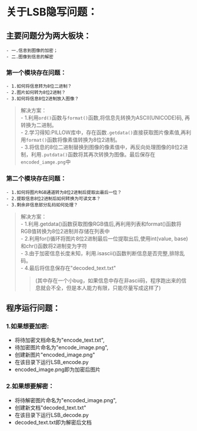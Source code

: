 # 关于LSB隐写问题：  
## 主要问题分为两大板块：  
	- 一.信息到图像的加密；  
	- 二.图像到信息的解密  
### 第一个模块存在问题：  
	- 1.如何将信息转为8位二进制？  
	- 2.图片如何转为8位2进制？  
	- 3.如何将信息8位2进制放入图像？  
> 解决方案：  
	- 1.利用``ord()``函数与``format()``函数,将信息先转换为ASCII(UNICODE)码, 再转换为二进制。  
	- 2.学习得知:PILLOW库中，存在函数``.getdata()``直接获取图片像素值,再利用``format()``函数将像素值转换为8位2进制。  
	- 3.将信息的8位二进制替换到图像的像素值中，再反向处理图像的8位2进制，利用``.putdata()``函数将其再次转换为图像。最后保存在``encoded_iamge.png``中  
### 第二个模块存在问题：  
	- 1.如何将图片RGB通道转为8位2进制后提取出最后一位？  
	- 2.提取信息8位2进制后如何转换为可读文本？  
	- 3.剩余非信息部分乱码如何处理？  
> 解决方案：  
	- 1.利用.getdata()函数获取图像RGB值后,再利用列表和format()函数将RGB值转换为8位2进制并存储在列表中  
	- 2.利用for()循环将图片8位2进制最后一位提取出后,使用int(value, base)和chr()函数将2进制变为字符  
	- 3.由于加密信息长度未知，利用.isascii()函数判断信息是否完整,排除乱码。  
	- 4.最后将信息保存在"decoded_text.txt"  
>> (其中存在一个小bug，如果信息中存在非ascii码，程序跑出来的信息就会不全，但是本人能力有限，只能尽量写成这样了)  
## 程序运行问题：  
### 1.如果想要加密:  
- 将待加密文档命名为"encode_text.txt",  
- 待加密图片命名为"encode_image.png",  
- 创建新图片"encoded_image.png"  
- 在该目录下运行LSB_encode.py  
- encoded_image.png即为加密后图片  
### 2.如果想要解密：  
- 将待解密图片命名为"encoded_image.png",  
- 创建新文档"decoded_text.txt"  
- 在该目录下运行LSB_decode.py  
- decoded_text.txt即为解密后文档  
